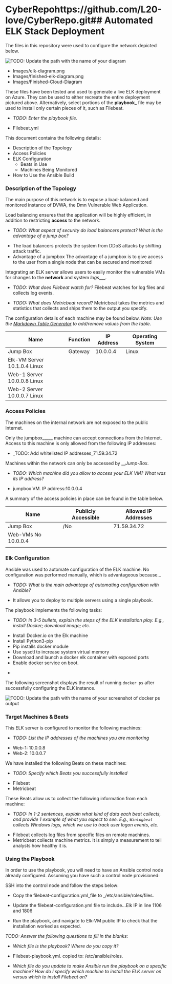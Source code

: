 # CyberRepohttps://github.com/L20-love/CyberRepo.git## Automated ELK Stack Deployment

The files in this repository were used to configure the network depicted below.

![TODO: Update the path with the name of your diagram](Images/diagram_filename.png)
* Images/elk-diagram.png
* Images/finished-elk-diagram.png
* Images/Finished-Cloud-Diagram

These files have been tested and used to generate a live ELK deployment on Azure. They can be used to either recreate the entire deployment pictured above. Alternatively, select portions of the __playbook___ file may be used to install only certain pieces of it, such as Filebeat.

  - _TODO: Enter the playbook file._

* Filebeat.yml

This document contains the following details:
- Description of the Topology
- Access Policies
- ELK Configuration
  - Beats in Use
  - Machines Being Monitored
- How to Use the Ansible Build


### Description of the Topology

The main purpose of this network is to expose a load-balanced and monitored instance of DVWA, the Dmn Vulnerable Web Application.

Load balancing ensures that the application will be highly efficient, in addition to restricting __access__ to the network.

- _TODO: What aspect of security do load balancers protect? What is the advantage of a jump box?_

* The load balancers protects the system from DDoS attacks by shifting attack traffic.
* 
    Advantage of a jumpbox
  The advantage of a jumpbox is to give access to the user from a single node that can be secured and monitored

Integrating an ELK server allows users to easily monitor the vulnerable VMs for changes to the __network__ and system _logs____.

- _TODO: What does Filebeat watch for?_
  Filebeat watches for log files and collects log events.

- _TODO: What does Metricbeat record?_
   Metricbeat takes the metrics and statistics that collects and ships them to the output you specify.

The configuration details of each machine may be found below.
_Note: Use the [Markdown Table Generator](http://www.tablesgenerator.com/markdown_tables) to add/remove values from the table_.

| Name     | Function | IP Address | Operating System |
|----------|----------|------------|------------------|
| Jump Box | Gateway  | 10.0.0.4   | Linux            |
| Elk-VM      Server    10.1.0.4      Linux      
| Web-1       Server    10.0.0.8      Linux         
| Web-2       Server    10.0.0.7       Linux     |                  |

### Access Policies

The machines on the internal network are not exposed to the public Internet. 

Only the jumpbox_____ machine can accept connections from the Internet. Access to this machine is only allowed from the following IP addresses:
- _TODO: Add whitelisted IP addresses_71.59.34.72

Machines within the network can only be accessed by ___Jump-Box_.
- _TODO: Which machine did you allow to access your ELK VM? What was its IP address?_

* jumpbox VM. IP address:10.0.0.4

A summary of the access policies in place can be found in the table below.

| Name     | Publicly Accessible | Allowed IP Addresses |
|----------|---------------------|----------------------|
| Jump Box | /No              |   71.59.34.72   |
|Web-VMs    No                10.0.0.4                      |
|          |                     |                      |

### Elk Configuration

Ansible was used to automate configuration of the ELK machine. No configuration was performed manually, which is advantageous because...
- _TODO: What is the main advantage of automating configuration with Ansible?_

* It allows you to deploy to multiple servers using a single playbook.

The playbook implements the following tasks:
- _TODO: In 3-5 bullets, explain the steps of the ELK installation play. E.g., install Docker; download image; etc._

* Install Docker.io on the Elk machine
* Install Python3-pip
* Pip installs docker module
* Use sysctl to increase system virtual memory
* Download and launch a docker elk container with exposed ports
* Enable docker service on boot.
-

The following screenshot displays the result of running `docker ps` after successfully configuring the ELK instance.

![TODO: Update the path with the name of your screenshot of docker ps output](Images/docker_ps_output.png)

### Target Machines & Beats
This ELK server is configured to monitor the following machines:
- _TODO: List the IP addresses of the machines you are monitoring_
* Web-1: 10.0.0.8
* Web-2: 10.0.0.7

We have installed the following Beats on these machines:
- _TODO: Specify which Beats you successfully installed_
* Filebeat 
* Metricbeat 

These Beats allow us to collect the following information from each machine:
- _TODO: In 1-2 sentences, explain what kind of data each beat collects, and provide 1 example of what you expect to see. E.g., `Winlogbeat` collects Windows logs, which we use to track user logon events, etc._
* Filebeat collects log files from specific files on remote machines.
* Metricbeat collects machine metrics. It is simply a measurement to tell analysts how healthy it is.

### Using the Playbook
In order to use the playbook, you will need to have an Ansible control node already configured. Assuming you have such a control node provisioned: 

SSH into the control node and follow the steps below:
- Copy the filebeat-configuration.yml_file to _/etc/ansible/roles/files.

- Update the filebeat-configuration.yml file to include...Elk IP in line 1106 and 1806

- Run the playbook, and navigate to Elk-VM public IP to check that the installation worked as expected.

_TODO: Answer the following questions to fill in the blanks:_
- _Which file is the playbook? Where do you copy it?_
* Filebeat-playbook.yml. copied to: /etc/ansible/roles.

- _Which file do you update to make Ansible run the playbook on a specific machine? How do I specify which machine to install the ELK server on versus which to install Filebeat on?_
